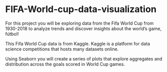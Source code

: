 # FIFA-World-cup-data-visualization

For this project you will be exploring data from the Fifa World Cup from 1930-2018 to analyze trends and discover insights about the world’s game, fútbol!

This Fifa World Cup data is from Kaggle. Kaggle is a platform for data science competitions that hosts many datasets online.

Using Seaborn you will create a series of plots that explore aggregates and distribution across the goals scored in World Cup games.
